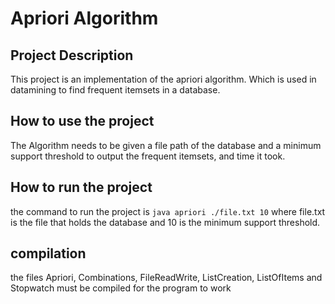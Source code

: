 # Apriori Algorithm

## Project Description
This project is an implementation of the apriori algorithm. 
Which is used in datamining to find frequent itemsets in a database.

## How to use the project
The Algorithm needs to be given a file path of the database and a minimum support threshold
to output the frequent itemsets, and time it took.


## How to run the project
the command to run the project is `java apriori ./file.txt 10` where file.txt is the file that holds the database
and 10 is the minimum support threshold. 

## compilation
the files Apriori, Combinations, FileReadWrite, ListCreation, ListOfItems and Stopwatch must be compiled for the program to work
